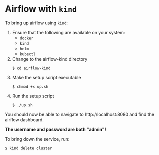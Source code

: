 # Airflow with `kind`

To bring up airflow using `kind`:

1. Ensure that the following are available on your system:
    - `docker`
    - `kind`
    - `helm`
    - `kubectl`
2. Change to the airflow-kind directory
    ```console
    $ cd airflow-kind
    ```
3. Make the setup script executable
    ```console
    $ chmod +x up.sh
    ```
4. Run the setup script
    ```console
    $ ./up.sh
    ```

You should now be able to navigate to http://localhost:8080 and find the airflow dashboard.

**The username and password are both "admin"!**

To bring down the service, run:

```console
$ kind delete cluster
```

